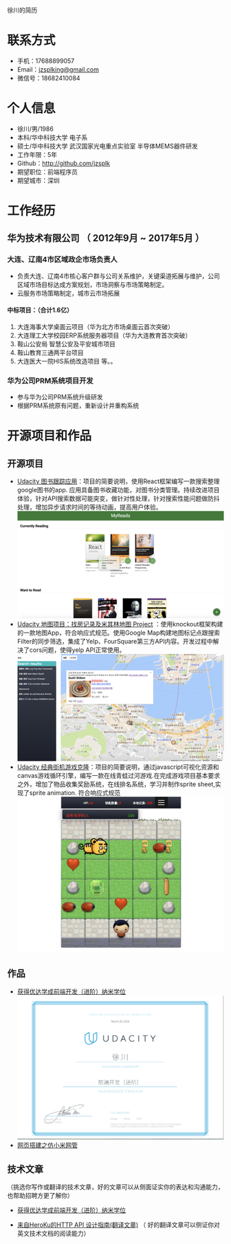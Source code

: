 徐川的简历
# 联系方式

* 手机：17688899057
* Email：jzsplking@gmail.com
* 微信号：18682410084

# 个人信息

* 徐川/男/1986
* 本科/华中科技大学 电子系
* 硕士/华中科技大学 武汉国家光电重点实验室 半导体MEMS器件研发
* 工作年限：5年
* Github：http://github.com/jzsplk
* 期望职位：前端程序员
* 期望城市：深圳


# 工作经历

## 华为技术有限公司 （ 2012年9月 ~ 2017年5月 ）

### 大连、辽南4市区域政企市场负责人 
-  负责大连、辽南4市核心客户群与公司关系维护，关键渠道拓展与维护，公司区域市场目标达成方案规划，市场洞察与市场策略制定。
- 云服务市场策略制定，城市云市场拓展
#### 中标项目：（合计1.6亿）
  1. 大连海事大学桌面云项目（华为北方市场桌面云首次突破）
  2.  大连理工大学校园ERP系统服务器项目（华为大连教育首次突破）
  3.  鞍山公安局 智慧公安及平安城市项目
  4.  鞍山教育三通两平台项目
  5.  大连医大一院HIS系统改造项目 等。。
### 华为公司PRM系统项目开发 
- 参与华为公司PRM系统升级研发
- 根据PRM系统原有问题，重新设计并重构系统

# 开源项目和作品
## 开源项目
  - [Udacity 图书跟踪应用](https://jzsplk.github.io/myReads_udacity/)：项目的简要说明，使用React框架编写一款搜索整理google图书的app. 应用具备图书收藏功能，对图书分类管理。持续改进项目体验，针对API搜索数据可能突变，做针对性处理，针对搜索性能问题做防抖处理，增加异步请求时间的等待动画，提高用户体验。
    ![](https://github.com/jzsplk/CV/blob/master/img/myreads_udacity.png)
  - [Udacity 地图项目：找房记录及米其林地图 Project](https://github.com/jzsplk/map_project_udacity)
  ：使用knockout框架构建的一款地图App，符合响应式规范。使用Google Map构建地图标记点跟搜索Filter的同步筛选，集成了Yelp、FourSquare第三方API内容。开发过程中解决了cors问题，使得yelp API正常使用。
   ![](https://github.com/jzsplk/CV/blob/master/img/map_udacity.png)
  - [Udacity 经典街机游戏克隆](https://github.com/jzsplk/front-udacity-ArcadeGame)：项目的简要说明，通过javascript可视化资源和canvas游戏循环引擎，编写一款在线青蛙过河游戏.在完成游戏项目基本要求之外，增加了物品收集奖励系统，在线排名系统，学习并制作sprite sheet,实现了sprite animation. 符合响应式规范
   ![](https://github.com/jzsplk/CV/blob/master/img/game_udacity.png)
## 作品
- [获得优达学成前端开发（进阶）纳米学位](https://graduation.udacity.com/nd001-cn-advanced)
  ![](https://github.com/jzsplk/CV/blob/master/img/certification.png)
- [网页搭建之仿小米网管](https://jzsplk.github.io/xc-html-template/) 
## 技术文章
（挑选你写作或翻译的技术文章，好的文章可以从侧面证实你的表达和沟通能力，也帮助招聘方更了解你）

- [获得优达学成前端开发（进阶）纳米学位](https://graduation.udacity.com/nd001-cn-advanced)

- [来自HeroKu的HTTP API 设计指南(翻译文章)](http://get.jobdeer.com/343.get) （ 好的翻译文章可以侧证你对英文技术文档的阅读能力）
